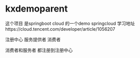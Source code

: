 # kxdemoparent
这个项目 是springboot cloud 的一个demo
springcloud 学习地址https://cloud.tencent.com/developer/article/1056207

注册中心
服务提供者
消费者

消费者和服务者 都注册到注册中心

